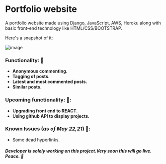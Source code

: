 # Portfolio website

A portfolio website made using Django, JavaScript, AWS, Heroku along with basic front-end technology like HTML/CSS/BOOTSTRAP.

Here's a snapshot of it:

![image](https://user-images.githubusercontent.com/65326183/120919955-e826ec80-c6d9-11eb-98ee-acb2f5714fc1.png)

### Functionality: :tada:
- **Anonymous commenting.**
- **Tagging of posts.**
- **Latest and most commented posts.**
- **Similar posts.**

### Upcoming functionality: 🚀:
- **Upgrading front end to REACT.**
- **Using github API to display projects.**

### Known Issues (_as of May 22,21_) 🐫:
- Some dead hyperlinks.

##### Developer is solely working on this project.Very soon this will go live. Peace. :metal:
